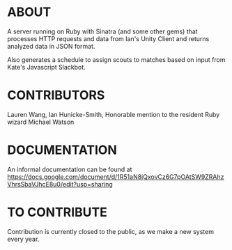 # ABOUT

A server running on Ruby with Sinatra (and some other gems) that processes HTTP requests and data from Ian's Unity Client and returns analyzed data in JSON format.

Also generates a schedule to assign scouts to matches based on input from Kate's Javascript Slackbot.

# CONTRIBUTORS

Lauren Wang, Ian Hunicke-Smith, Honorable mention to the resident Ruby wizard Michael Watson

# DOCUMENTATION

An informal documentation can be found at https://docs.google.com/document/d/1R51aN8jQxovCz6G7pOAtSW9ZRAhzVhrsSbaVJhcE8u0/edit?usp=sharing

# TO CONTRIBUTE

Contribution is currently closed to the public, as we make a new system every year.